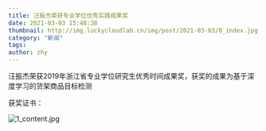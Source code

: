 ```yaml
---
title: 汪振杰荣获专业学位优秀实践成果奖
date: 2021-03-03 15:48:38
thumbnail: http://img.luckycloudlab.cn/img/post/2021-03-03/0_index.jpg
category: "新闻"
tags:
author: zhy
---
```


汪振杰荣获2019年浙江省专业学位研究生优秀时间成果奖，获奖的成果为基于深度学习的货架商品目标检测
<!--more-->
获奖证书：

![1_content.jpg](http://img.luckycloudlab.cn/img/post/2021-03-03/1_content.jpg)